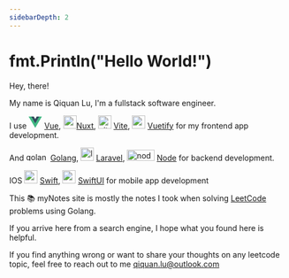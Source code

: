 ```yaml
---
sidebarDepth: 2
---
```


# fmt.Println("Hello World!")

Hey, there!
 
My name is Qiquan Lu, I'm a fullstack software engineer.

I use 
<svg class="logo" viewBox="0 0 128 128" width="24" height="24" data-v-1c32dc7e=""><path fill="#42b883" d="M78.8,10L64,35.4L49.2,10H0l64,110l64-110C128,10,78.8,10,78.8,10z" data-v-1c32dc7e=""></path><path fill="#35495e" d="M78.8,10L64,35.4L49.2,10H25.6L64,76l38.4-66H78.8z" data-v-1c32dc7e=""></path></svg> [Vue](https://vuejs.org/),
<img src="https://nuxtjs.org/design-kit/colored-logo.svg" alt="nuxtjs logo" height="24" width="24"/>[Nuxt](https://nuxtjs.org/),
<img src="https://vitejs.dev/logo.svg" alt="vite logo" height="24" width="24"/>
[Vite](https://vitejs.dev/),
<img src="https://cdn.vuetifyjs.com/docs/images/logos/vuetify-logo-light.svg" alt="vuetify logo" height="24" width="24"/>
[Vuetify](https://vuetifyjs.com/)
for my frontend app development.

And 
<img src="https://go.dev/images/go-logo-blue.svg" alt="golang logo" height="15" width="40"/>
[Golang](https://go.dev/),
<img src="https://laravel.com/img/logomark.min.svg" alt="laravel logo" height="24" width="24"/>
[Laravel](https://laravel.com/),
<img src="https://nodejs.org/static/images/logos/nodejs-new-pantone-black.svg" alt="nodejs logo" height="20" width="50"/>
[Node](https://nodejs.org/en/)
for backend development.

IOS
<img src="https://developer.apple.com/assets/elements/icons/swift/swift-64x64_2x.png" alt="swift logo" height="24" width="24"/>
 [Swift](https://developer.apple.com/swift/),
 <img src="https://developer.apple.com/assets/elements/icons/swiftui/swiftui-96x96_2x.png" alt="swift logo" height="24" width="24"/>
 [SwiftUI](https://developer.apple.com/xcode/swiftui/)
 for mobile app development

This 📚 myNotes site is mostly the notes I took when solving [LeetCode](https://leetcode.com/problemset/all/) problems using Golang. 

If you arrive here from a search engine, I hope what you found here is helpful.

If you find anything wrong or want to share your thoughts on any leetcode topic, feel free to reach out to me qiquan.lu@outlook.com

